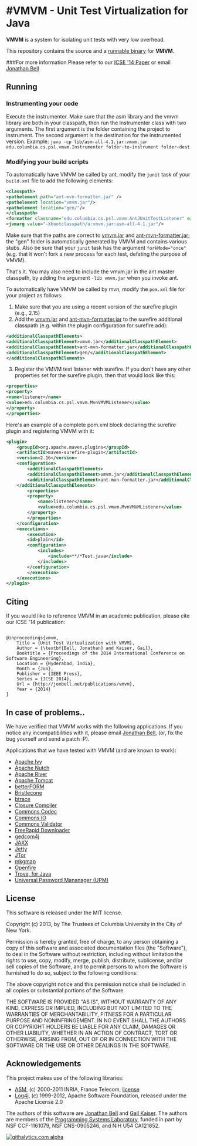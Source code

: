 #VMVM - Unit Test Virtualization for Java
==========
**VMVM** is a system for isolating unit tests with very low overhead.

This repository contains the source and a [runnable binary](https://github.com/Programming-Systems-Lab/vmvm/blob/master/binaries/vmvm.jar) for **VMVM**.

###For more information
Please refer to our [ICSE '14 Paper](http://jonbell.net/publications/vmvm) or email [Jonathan Bell](mailto:jbell@cs.columbia.edu)

Running
-----
### Instrumenting your code
Execute the instrumenter. Make sure that the asm library and the vmvm library are both in your classpath, then run the Instrumenter class with two arguments. The first argument is the folder containing the project to instrument. The second argument is the destination for the instrumented version.
Example:
`java -cp lib/asm-all-4.1.jar:vmvm.jar edu.columbia.cs.psl.vmvm.Instrumenter folder-to-instrument folder-dest`


### Modifying your build scripts
To automatically have VMVM be called by ant, modify the `junit` task of your `build.xml` file to add the following elements:

```xml
<classpath>
<pathelement path="ant-mvn-formatter.jar" />
<pathelement location="vmvm.jar"/>
<pathelement location="gen/"/>
</classpath>
<formatter classname="edu.columbia.cs.psl.vmvm.AntJUnitTestListener" extension=".xml"/>
<jvmarg value="-Xbootclasspath/a:vmvm.jar:asm-all-4.1.jar"/>
```

Make sure that the paths are correct to [vmvm.jar](https://github.com/Programming-Systems-Lab/vmvm/blob/master/binaries/vmvm.jar) and [ant-mvn-formatter.jar](https://github.com/Programming-Systems-Lab/vmvm/blob/master/binaries/ant-mvn-formatter.jar); the "gen" folder is automatically generated by VMVM and contains various stubs. Also be sure that your `junit` task has the argument `forkMode="once"` (e.g. that it won't fork a new process for each test, defating the purpose of VMVM).

That's it. You may also need to include the vmvm.jar in the ant master classpath, by adding the argument `-lib vmvm.jar` when you invoke ant.

To automatically have VMVM be called by mvn, modify the `pom.xml` file for your project as follows:

1.	Make sure that you are using a recent version of the surefire plugin (e.g., 2.15)
1.	Add the [vmvm.jar](https://github.com/Programming-Systems-Lab/vmvm/blob/master/binaries/vmvm.jar) and [ant-mvn-formatter.jar](https://github.com/Programming-Systems-Lab/vmvm/blob/master/binaries/ant-mvn-formatter.jar) to the surefire additional classpath (e.g. within the plugin configuration for surefire add):

```xml
<additionalClasspathElements>
<additionalClasspathElement>vmvm.jar</additionalClasspathElement>
<additionalClasspathElement>ant-mvn-formatter.jar</additionalClasspathElement>
<additionalClasspathElement>gen/</additionalClasspathElement>
</additionalClasspathElements>
```

3.	Register the VMVM test listener with surefire. If you don't have any other properties set for the surefire plugin, then that would look like this:

```xml
<properties>
<property>
<name>listener</name>
<value>edu.columbia.cs.psl.vmvm.MvnVMVMListener</value>
</property>
</properties>
```

Here's an example of a complete pom.xml block declaring the surefire plugin and registering VMVM with it:
```xml
<plugin>
	<groupId>org.apache.maven.plugins</groupId>
	<artifactId>maven-surefire-plugin</artifactId>
	<version>2.16</version>
	<configuration>
		<additionalClasspathElements>
		<additionalClasspathElement>vmvm.jar</additionalClasspathElement>
		<additionalClasspathElement>ant-mvn-formatter.jar</additionalClasspathElement>
	</additionalClasspathElements>
		<properties>
		<property>
			<name>listener</name>
			<value>edu.columbia.cs.psl.vmvm.MvnVMVMListener</value>
		</property>
		</properties>
	</configuration>
	<executions>
		<execution>
		<id>plain</id>
		<configuration>
			<includes>
				<include>**/*Test.java</include>
			</includes>
		</configuration>
		</execution>
	</executions>
</plugin>
```

Citing
-----
If you would like to reference VMVM in an academic publication, please cite our ICSE '14 publication:
```

@inproceedings{vmvm,
	Title = {Unit Test Virtualization with VMVM},
	Author = {\textbf{Bell, Jonathan} and Kaiser, Gail},
	Booktitle = {Proceedings of the 2014 International Conference on Software Engineering},
	Location = {Hyderabad, India},
	Month = {Jun},
	Publisher = {IEEE Press},
	Series = {ICSE 2014},
	Url = {http://jonbell.net/publications/vmvm},
	Year = {2014}
}
```


In case of problems..
-----
We have verified that VMVM works with the following applications. If you notice any incompatibilities with it, please email [Jonathan Bell](mailto:jbell@cs.columbia.edu), (or, fix the bug yourself and send a patch :P).

Applications that we have tested with VMVM (and are known to work):
* [Apache Ivy](http://ant.apache.org/ivy/)
* [Apache Nutch](http://nutch.apache.org/)
* [Apache River](http://river.apache.org/)
* [Apache Tomcat](http://tomcat.apache.org/)
* [betterFORM](http://www.betterform.de/en/index.html)
* [Bristlecone](http://www.ohloh.net/p/bristlecone)
* [btrace](https://kenai.com/projects/btrace)
* [Closure Compiler](http://commons.apache.org/proper/commons-jci/)
* [Commons Codec](http://commons.apache.org/proper/commons-codec/)
* [Commons IO](http://commons.apache.org/proper/commons-io/)
* [Commons Validator](http://commons.apache.org/proper/commons-validator/)
* [FreeRapid Downloader](http://wordrider.net/freerapid/)
* [gedcom4j](http://gedcom4j.org/main/)
* [JAXX](http://nuiton.org/projects/jaxx)
* [Jetty](http://www.eclipse.org/jetty/jtor* )
* [JTor](https://github.com/brl/JTor)
* [mkgmap](http://wiki.openstreetmap.org/wiki/Mkgmap)
* [Openfire](http://www.igniterealtime.org/projects/openfire/)
* [Trove, for Java](http://trove.starlight-systems.com/)
* [Universal Password Mananager (UPM)](http://upm.sourceforge.net/)

License
------
This software is released under the MIT license.

Copyright (c) 2013, by The Trustees of Columbia University in the City of New York.

Permission is hereby granted, free of charge, to any person obtaining
a copy of this software and associated documentation files (the
"Software"), to deal in the Software without restriction, including
without limitation the rights to use, copy, modify, merge, publish,
distribute, sublicense, and/or sell copies of the Software, and to
permit persons to whom the Software is furnished to do so, subject to
the following conditions:

The above copyright notice and this permission notice shall be
included in all copies or substantial portions of the Software.

THE SOFTWARE IS PROVIDED "AS IS", WITHOUT WARRANTY OF ANY KIND,
EXPRESS OR IMPLIED, INCLUDING BUT NOT LIMITED TO THE WARRANTIES OF
MERCHANTABILITY, FITNESS FOR A PARTICULAR PURPOSE AND
NONINFRINGEMENT. IN NO EVENT SHALL THE AUTHORS OR COPYRIGHT HOLDERS BE
LIABLE FOR ANY CLAIM, DAMAGES OR OTHER LIABILITY, WHETHER IN AN ACTION
OF CONTRACT, TORT OR OTHERWISE, ARISING FROM, OUT OF OR IN CONNECTION
WITH THE SOFTWARE OR THE USE OR OTHER DEALINGS IN THE SOFTWARE.


Acknowledgements
-----
This project makes use of the following libraries:
* [ASM](http://asm.ow2.org/license.html), (c) 2000-2011 INRIA, France Telecom, [license](http://asm.ow2.org/license.html)
* [Log4j](http://logging.apache.org/log4j/), (c) 1999-2012, Apache Software Foundation, released under the Apache License 2.0

The authors of this software are [Jonathan Bell](http://jonbell.net) and [Gail Kaiser](http://www.cs.columbia.edu/~kaiser/). The authors are members of the [Programming Systems Laboratory](http://www.psl.cs.columbia.edu/), funded in part by NSF CCF-1161079, NSF CNS-0905246, and NIH U54 CA121852.

[![githalytics.com alpha](https://cruel-carlota.pagodabox.com/cd95553682148d1cecb84c7edf60c780 "githalytics.com")](http://githalytics.com/Programming-Systems-Lab/vmvm)

